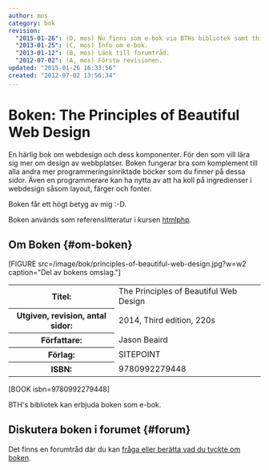 ```yaml
---
author: mos
category: bok
revision:
  "2015-01-26": (D, mos) Nu finns som e-bok via BTHs bibliotek samt third edition.
  "2013-01-25": (C, mos) Info om e-bok.
  "2013-01-12": (B, mos) Länk till forumtråd.
  "2012-07-02": (A, mos) Första revisionen.
updated: "2015-01-26 16:33:56"
created: "2012-07-02 13:56:34"
...
```

Boken: The Principles of Beautiful Web Design
==================================

En härlig bok om webdesign och dess komponenter. För den som vill lära sig mer om design av webbplatser. Boken fungerar bra som komplement till alla andra mer programmeringsinriktade böcker som du finner på dessa sidor. Även en programmerare kan ha nytta av att ha koll på ingredienser i webdesign såsom layout, färger och fonter.

<!--more-->

Boken får ett högt betyg av mig :-D.

Boken används som referenslitteratur i kursen [htmlphp](htmlphp).



Om Boken {#om-boken}
--------------------

[FIGURE src=/image/bok/principles-of-beautiful-web-design.jpg?w=w2 caption="Del av bokens omslag."]

<table>
<tr><th>Titel:</th><td>The Principles of Beautiful Web Design<td></tr>
<tr><th>Utgiven, revision, antal sidor:</th><td>2014, Third edition, 220s<td></tr>
<tr><th>Författare:</th><td>Jason Beaird<td></tr>
<tr><th>Förlag:</th><td>SITEPOINT<td></tr>
<tr><th>ISBN:</th><td>9780992279448<td></tr>
</table>

[BOOK isbn=9780992279448]

BTH's bibliotek kan erbjuda boken som e-bok.



Diskutera boken i forumet {#forum}
----------------------------------

Det finns en forumtråd där du kan [fråga eller berätta vad du tyckte om boken](f/5351).
